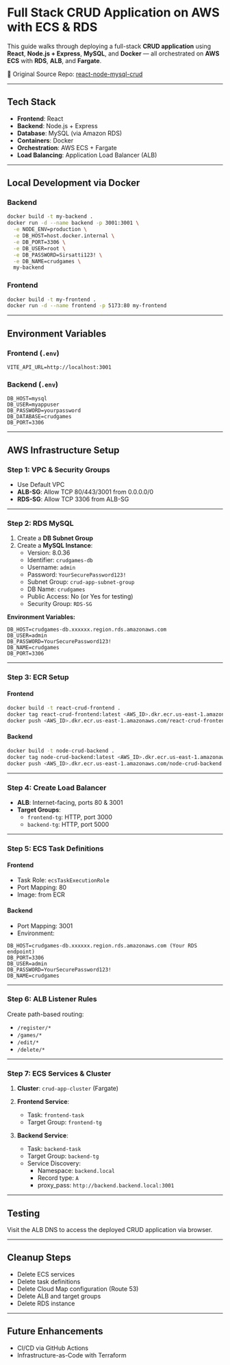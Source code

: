 # Full Stack CRUD Application on AWS with ECS & RDS

This guide walks through deploying a full-stack **CRUD application** using **React**, **Node.js + Express**, **MySQL**, and **Docker** — all orchestrated on **AWS ECS** with **RDS**, **ALB**, and **Fargate**.

🔗 Original Source Repo: [react-node-mysql-crud](https://github.com/nailtonvital/react-node-mysql-crud)

---

## Tech Stack

- **Frontend**: React
- **Backend**: Node.js + Express
- **Database**: MySQL (via Amazon RDS)
- **Containers**: Docker
- **Orchestration**: AWS ECS + Fargate
- **Load Balancing**: Application Load Balancer (ALB)

---

## Local Development via Docker

### Backend
```bash
docker build -t my-backend .
docker run -d --name backend -p 3001:3001 \
  -e NODE_ENV=production \
  -e DB_HOST=host.docker.internal \
  -e DB_PORT=3306 \
  -e DB_USER=root \
  -e DB_PASSWORD=Sirsatti123! \
  -e DB_NAME=crudgames \
  my-backend
```

### Frontend
```bash
docker build -t my-frontend .
docker run -d --name frontend -p 5173:80 my-frontend
```

---

## Environment Variables

### Frontend (`.env`)
```env
VITE_API_URL=http://localhost:3001
```

### Backend (`.env`)
```env
DB_HOST=mysql
DB_USER=myappuser
DB_PASSWORD=yourpassword
DB_DATABASE=crudgames
DB_PORT=3306
```

---

## AWS Infrastructure Setup

### Step 1: VPC & Security Groups
- Use Default VPC
- **ALB-SG**: Allow TCP 80/443/3001 from 0.0.0.0/0
- **RDS-SG**: Allow TCP 3306 from ALB-SG

---

### Step 2: RDS MySQL

1. Create a **DB Subnet Group**
2. Create a **MySQL Instance**:
   - Version: 8.0.36
   - Identifier: `crudgames-db`
   - Username: `admin`
   - Password: `YourSecurePassword123!`
   - Subnet Group: `crud-app-subnet-group`
   - DB Name: `crudgames`
   - Public Access: No (or Yes for testing)
   - Security Group: `RDS-SG`

**Environment Variables:**
```env
DB_HOST=crudgames-db.xxxxxx.region.rds.amazonaws.com
DB_USER=admin
DB_PASSWORD=YourSecurePassword123!
DB_NAME=crudgames
DB_PORT=3306
```

---

### Step 3: ECR Setup

#### Frontend
```bash
docker build -t react-crud-frontend .
docker tag react-crud-frontend:latest <AWS_ID>.dkr.ecr.us-east-1.amazonaws.com/react-crud-frontend:latest
docker push <AWS_ID>.dkr.ecr.us-east-1.amazonaws.com/react-crud-frontend:latest
```

#### Backend
```bash
docker build -t node-crud-backend .
docker tag node-crud-backend:latest <AWS_ID>.dkr.ecr.us-east-1.amazonaws.com/node-crud-backend:latest
docker push <AWS_ID>.dkr.ecr.us-east-1.amazonaws.com/node-crud-backend:latest
```

---

### Step 4: Create Load Balancer

- **ALB**: Internet-facing, ports 80 & 3001
- **Target Groups**:
  - `frontend-tg`: HTTP, port 3000
  - `backend-tg`: HTTP, port 5000

---

### Step 5: ECS Task Definitions

#### Frontend
- Task Role: `ecsTaskExecutionRole`
- Port Mapping: 80
- Image: from ECR

#### Backend
- Port Mapping: 3001
- Environment:
```env
DB_HOST=crudgames-db.xxxxxx.region.rds.amazonaws.com (Your RDS endpoint)
DB_PORT=3306
DB_USER=admin
DB_PASSWORD=YourSecurePassword123!
DB_NAME=crudgames
```

---

### Step 6: ALB Listener Rules

Create path-based routing:
- `/register/*`
- `/games/*`
- `/edit/*`
- `/delete/*`

---

### Step 7: ECS Services & Cluster

1. **Cluster**: `crud-app-cluster` (Fargate)
2. **Frontend Service**:
   - Task: `frontend-task`
   - Target Group: `frontend-tg`

3. **Backend Service**:
   - Task: `backend-task`
   - Target Group: `backend-tg`
   - Service Discovery:
     - Namespace: `backend.local`
     - Record type: `A`
     - proxy_pass: `http://backend.backend.local:3001`

---

## Testing

Visit the ALB DNS to access the deployed CRUD application via browser.

---

## Cleanup Steps

- Delete ECS services
- Delete task definitions
- Delete Cloud Map configuration (Route 53)
- Delete ALB and target groups
- Delete RDS instance

---

## Future Enhancements

- CI/CD via GitHub Actions
- Infrastructure-as-Code with Terraform
